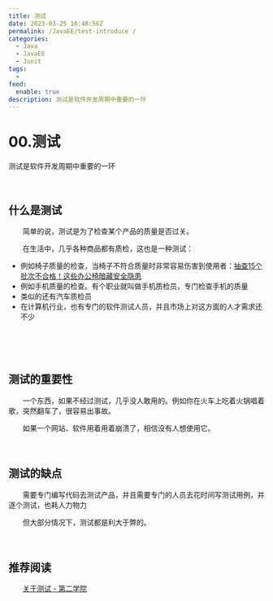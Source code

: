 ```yaml
---
title: 测试
date: 2023-03-25 16:48:56Z
permalink: /JavaEE/test-introduce /
categories:
  - Java
  - JavaEE
  - Junit
tags:
  - 
feed:
  enable: true
description: 测试是软件开发周期中重要的一环
---
```

# 00.测试


测试是软件开发周期中重要的一环

<!-- more -->　‍

## 什么是测试

　　简单的说，测试是为了检查某个产品的质量是否过关。

　　在生活中，几乎各种商品都有质检，这也是一种测试：

* 例如椅子质量的检查，当椅子不符合质量时非常容易伤害到使用者：[抽查15个批次不合格！这些办公椅暗藏安全隐患](https://baijiahao.baidu.com/s?id=1717122311111635427&wfr=spider&for=pc)
* 例如手机质量的检查。有个职业就叫做手机质检员，专门检查手机的质量
* 类似的还有汽车质检员
* 在计算机行业，也有专门的软件测试人员，并且市场上对这方面的人才需求还不少

　　‍

　　‍

## 测试的重要性

　　一个东西，如果不经过测试，几乎没人敢用的。例如你在火车上吃着火锅唱着歌，突然翻车了，很容易出事故。

　　如果一个网站、软件用着用着崩溃了，相信没有人想使用它。

　　‍

## 测试的缺点

　　需要专门编写代码去测试产品，并且需要专门的人员去花时间写测试用例，并逐个测试，也耗人力物力

　　但大部分情况下，测试都是利大于弊的。

　　‍

## 推荐阅读

　　[关于测试 - 第二学院](https://dearxue.com/open/book/tester/theory/)
